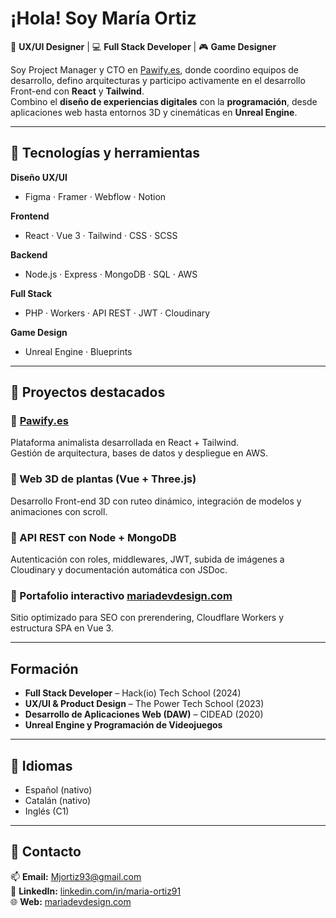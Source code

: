 #  ¡Hola! Soy María Ortiz

🎨 **UX/UI Designer** | 💻 **Full Stack Developer** | 🎮 **Game Designer**

Soy Project Manager y CTO en [Pawify.es](https://pawify.es), donde coordino equipos de desarrollo, defino arquitecturas y participo activamente en el desarrollo Front-end con **React** y **Tailwind**.  
Combino el **diseño de experiencias digitales** con la **programación**, desde aplicaciones web hasta entornos 3D y cinemáticas en **Unreal Engine**.

---

## 🚀 Tecnologías y herramientas

**Diseño UX/UI**
- Figma · Framer · Webflow · Notion

**Frontend**
- React · Vue 3 · Tailwind · CSS · SCSS

**Backend**
- Node.js · Express · MongoDB · SQL · AWS

**Full Stack**
- PHP · Workers · API REST · JWT · Cloudinary

**Game Design**
- Unreal Engine · Blueprints

---

## 🧠 Proyectos destacados

### 🐾 [Pawify.es](https://pawify.es)
Plataforma animalista desarrollada en React + Tailwind.  
Gestión de arquitectura, bases de datos y despliegue en AWS.

### 🌱 Web 3D de plantas (Vue + Three.js)
Desarrollo Front-end 3D con ruteo dinámico, integración de modelos y animaciones con scroll.

### 🧩 API REST con Node + MongoDB
Autenticación con roles, middlewares, JWT, subida de imágenes a Cloudinary y documentación automática con JSDoc.

### 💎 Portafolio interactivo [mariadevdesign.com](https://mariadevdesign.com)
Sitio optimizado para SEO con prerendering, Cloudflare Workers y estructura SPA en Vue 3.

---

##  Formación

-  **Full Stack Developer** – Hack(io) Tech School (2024)  
-  **UX/UI & Product Design** – The Power Tech School (2023)  
-  **Desarrollo de Aplicaciones Web (DAW)** – CIDEAD (2020)  
-  **Unreal Engine y Programación de Videojuegos**

---

## 💬 Idiomas
- Español (nativo)
- Catalán (nativo)
- Inglés (C1)

---

## 🤝 Contacto
📫 **Email:** Mjortiz93@gmail.com  
🔗 **LinkedIn:** [linkedin.com/in/maria-ortiz91](https://linkedin.com/in/maria-ortiz91)  
🌐 **Web:** [mariadevdesign.com](https://mariadevdesign.com)
